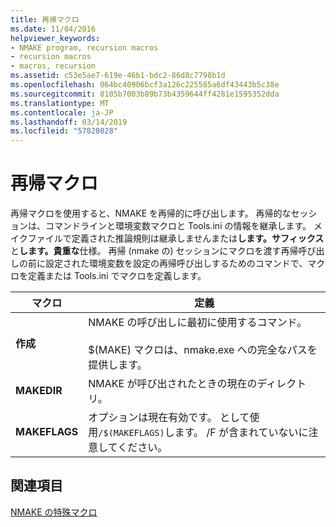 ```yaml
---
title: 再帰マクロ
ms.date: 11/04/2016
helpviewer_keywords:
- NMAKE program, recursion macros
- recursion macros
- macros, recursion
ms.assetid: c53e5ae7-619e-46b1-bdc2-86d8c7798b1d
ms.openlocfilehash: 064bc40906bcf3a126c225585a6df43443b5c38e
ms.sourcegitcommit: 8105b7003b89b73b4359644ff4281e1595352dda
ms.translationtype: MT
ms.contentlocale: ja-JP
ms.lasthandoff: 03/14/2019
ms.locfileid: "57828028"
---
```

# <a name="recursion-macros"></a>再帰マクロ

再帰マクロを使用すると、NMAKE を再帰的に呼び出します。 再帰的なセッションは、コマンドラインと環境変数マクロと Tools.ini の情報を継承します。 メイクファイルで定義された推論規則は継承しませんまたは**します。サフィックス**と**します。貴重な**仕様。 再帰 (nmake の) セッションにマクロを渡す再帰呼び出しの前に設定された環境変数を設定の再帰呼び出しするためのコマンドで、マクロを定義または Tools.ini でマクロを定義します。

|マクロ|定義|
|-----------|----------------|
|**作成**|NMAKE の呼び出しに最初に使用するコマンド。<br /><br /> $(MAKE) マクロは、nmake.exe への完全なパスを提供します。|
|**MAKEDIR**|NMAKE が呼び出されたときの現在のディレクトリ。|
|**MAKEFLAGS**|オプションは現在有効です。 として使用`/$(MAKEFLAGS)`します。  /F が含まれていないに注意してください。|

## <a name="see-also"></a>関連項目

[NMAKE の特殊マクロ](special-nmake-macros.md)
